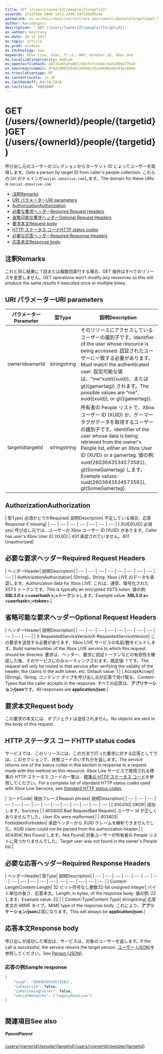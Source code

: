 ```yaml
---
title: GET (/users/{ownerId}/people/{targetid})
assetID: 2fd37b8e-b886-14f2-3399-59f530d85e4e
permalink: en-us/docs/xboxlive/rest/uri-usersowneridpeopletargetidget.html
author: KevinAsgari
description: " GET (/users/{ownerId}/people/{targetid})"
ms.author: kevinasg
ms.date: 20-12-2017
ms.topic: article
ms.prod: windows
ms.technology: uwp
keywords: Xbox Live, Xbox, ゲーム, UWP, Windows 10, Xbox One
ms.localizationpriority: medium
ms.openlocfilehash: a0735a65afe8b5748efefce5dec9ad1989a77b4d
ms.sourcegitcommit: 4f6dc806229a8226894c55ceb6d6eab391ec8ab6
ms.translationtype: MT
ms.contentlocale: ja-JP
ms.lasthandoff: 09/20/2018
ms.locfileid: "4082840"
---
```

# <a name="get-usersowneridpeopletargetid"></a><span data-ttu-id="4e7e9-104">GET (/users/{ownerId}/people/{targetid})</span><span class="sxs-lookup"><span data-stu-id="4e7e9-104">GET (/users/{ownerId}/people/{targetid})</span></span>
<span data-ttu-id="4e7e9-105">呼び出し元のユーザーのコレクションからターゲット ID によってユーザーを取得します。</span><span class="sxs-lookup"><span data-stu-id="4e7e9-105">Gets a person by target ID from caller's people collection.</span></span> <span data-ttu-id="4e7e9-106">これらの Uri のドメインが`social.xboxlive.com`します。</span><span class="sxs-lookup"><span data-stu-id="4e7e9-106">The domain for these URIs is `social.xboxlive.com`.</span></span>
 
  * [<span data-ttu-id="4e7e9-107">注釈</span><span class="sxs-lookup"><span data-stu-id="4e7e9-107">Remarks</span></span>](#ID4EV)
  * [<span data-ttu-id="4e7e9-108">URI パラメーター</span><span class="sxs-lookup"><span data-stu-id="4e7e9-108">URI parameters</span></span>](#ID4E5)
  * [<span data-ttu-id="4e7e9-109">Authorization</span><span class="sxs-lookup"><span data-stu-id="4e7e9-109">Authorization</span></span>](#ID4EJB)
  * [<span data-ttu-id="4e7e9-110">必要な要求ヘッダー</span><span class="sxs-lookup"><span data-stu-id="4e7e9-110">Required Request Headers</span></span>](#ID4ERC)
  * [<span data-ttu-id="4e7e9-111">省略可能な要求ヘッダー</span><span class="sxs-lookup"><span data-stu-id="4e7e9-111">Optional Request Headers</span></span>](#ID4EQD)
  * [<span data-ttu-id="4e7e9-112">要求本文</span><span class="sxs-lookup"><span data-stu-id="4e7e9-112">Request body</span></span>](#ID4EWE)
  * [<span data-ttu-id="4e7e9-113">HTTP ステータス コード</span><span class="sxs-lookup"><span data-stu-id="4e7e9-113">HTTP status codes</span></span>](#ID4EBF)
  * [<span data-ttu-id="4e7e9-114">必要な応答ヘッダー</span><span class="sxs-lookup"><span data-stu-id="4e7e9-114">Required Response Headers</span></span>](#ID4EDH)
  * [<span data-ttu-id="4e7e9-115">応答本文</span><span class="sxs-lookup"><span data-stu-id="4e7e9-115">Response body</span></span>](#ID4EQAAC)
 
<a id="ID4EV"></a>

 
## <a name="remarks"></a><span data-ttu-id="4e7e9-116">注釈</span><span class="sxs-lookup"><span data-stu-id="4e7e9-116">Remarks</span></span>
 
<span data-ttu-id="4e7e9-117">これと同じ結果に 1 回または複数回実行する場合、GET 操作はすべてのリソースを変更しません。</span><span class="sxs-lookup"><span data-stu-id="4e7e9-117">GET operations won't modify any resources so this will produce the same results if executed once or multiple times.</span></span>
  
<a id="ID4E5"></a>

 
## <a name="uri-parameters"></a><span data-ttu-id="4e7e9-118">URI パラメーター</span><span class="sxs-lookup"><span data-stu-id="4e7e9-118">URI parameters</span></span>
 
| <span data-ttu-id="4e7e9-119">パラメーター</span><span class="sxs-lookup"><span data-stu-id="4e7e9-119">Parameter</span></span>| <span data-ttu-id="4e7e9-120">型</span><span class="sxs-lookup"><span data-stu-id="4e7e9-120">Type</span></span>| <span data-ttu-id="4e7e9-121">説明</span><span class="sxs-lookup"><span data-stu-id="4e7e9-121">Description</span></span>| 
| --- | --- | --- | 
| <span data-ttu-id="4e7e9-122">ownerId</span><span class="sxs-lookup"><span data-stu-id="4e7e9-122">ownerId</span></span>| <span data-ttu-id="4e7e9-123">string</span><span class="sxs-lookup"><span data-stu-id="4e7e9-123">string</span></span>| <span data-ttu-id="4e7e9-124">そのリソースにアクセスしているユーザーの識別子です。</span><span class="sxs-lookup"><span data-stu-id="4e7e9-124">Identifier of the user whose resource is being accessed.</span></span> <span data-ttu-id="4e7e9-125">認証されたユーザーに一致する必要があります。</span><span class="sxs-lookup"><span data-stu-id="4e7e9-125">Must match the authenticated user.</span></span> <span data-ttu-id="4e7e9-126">設定可能な値は、"me"xuid({xuid})、または gt({gamertag}) されます。</span><span class="sxs-lookup"><span data-stu-id="4e7e9-126">The possible values are "me", xuid({xuid}), or gt({gamertag}).</span></span>| 
| <span data-ttu-id="4e7e9-127">targetid</span><span class="sxs-lookup"><span data-stu-id="4e7e9-127">targetid</span></span>| <span data-ttu-id="4e7e9-128">string</span><span class="sxs-lookup"><span data-stu-id="4e7e9-128">string</span></span>| <span data-ttu-id="4e7e9-129">所有者の People リストで、Xbox ユーザー ID (XUID) か、ゲーマータグがデータを取得するユーザーの識別子です。</span><span class="sxs-lookup"><span data-stu-id="4e7e9-129">Identifier of the user whose data is being retrieved from the owner's People list, either an Xbox User ID (XUID) or a gamertag.</span></span> <span data-ttu-id="4e7e9-130">値の例: xuid(2603643534573581)、gt(SomeGamertag) します。</span><span class="sxs-lookup"><span data-stu-id="4e7e9-130">Example values: xuid(2603643534573581), gt(SomeGamertag).</span></span>| 
  
<a id="ID4EJB"></a>

 
## <a name="authorization"></a><span data-ttu-id="4e7e9-131">Authorization</span><span class="sxs-lookup"><span data-stu-id="4e7e9-131">Authorization</span></span>
 
| <span data-ttu-id="4e7e9-132">型</span><span class="sxs-lookup"><span data-stu-id="4e7e9-132">Type</span></span>| <span data-ttu-id="4e7e9-133">必須かどうか</span><span class="sxs-lookup"><span data-stu-id="4e7e9-133">Required</span></span>| <span data-ttu-id="4e7e9-134">説明</span><span class="sxs-lookup"><span data-stu-id="4e7e9-134">Description</span></span>| <span data-ttu-id="4e7e9-135">不足している場合、応答</span><span class="sxs-lookup"><span data-stu-id="4e7e9-135">Response if missing</span></span>| 
| --- | --- | --- | --- | --- | --- | --- | 
| <span data-ttu-id="4e7e9-136">XUID</span><span class="sxs-lookup"><span data-stu-id="4e7e9-136">XUID</span></span>| <span data-ttu-id="4e7e9-137">必須</span><span class="sxs-lookup"><span data-stu-id="4e7e9-137">yes</span></span>| <span data-ttu-id="4e7e9-138">呼び出し元では、ユーザーの Xbox ユーザー ID (XUID) があります。</span><span class="sxs-lookup"><span data-stu-id="4e7e9-138">Caller has user's Xbox User ID (XUID).</span></span>| <span data-ttu-id="4e7e9-139">401 承認されていません。</span><span class="sxs-lookup"><span data-stu-id="4e7e9-139">401 Unauthorized</span></span>| 
  
<a id="ID4ERC"></a>

 
## <a name="required-request-headers"></a><span data-ttu-id="4e7e9-140">必要な要求ヘッダー</span><span class="sxs-lookup"><span data-stu-id="4e7e9-140">Required Request Headers</span></span>
 
| <span data-ttu-id="4e7e9-141">ヘッダー</span><span class="sxs-lookup"><span data-stu-id="4e7e9-141">Header</span></span>| <span data-ttu-id="4e7e9-142">説明</span><span class="sxs-lookup"><span data-stu-id="4e7e9-142">Description</span></span>| 
| --- | --- | --- | --- | --- | --- | --- | --- | --- | 
| <span data-ttu-id="4e7e9-143">Authorization</span><span class="sxs-lookup"><span data-stu-id="4e7e9-143">Authorization</span></span>| <span data-ttu-id="4e7e9-144">[String]。</span><span class="sxs-lookup"><span data-stu-id="4e7e9-144">String.</span></span> <span data-ttu-id="4e7e9-145">Xbox LIVE のデータを承認します。</span><span class="sxs-lookup"><span data-stu-id="4e7e9-145">Authorization data for Xbox LIVE.</span></span> <span data-ttu-id="4e7e9-146">これは、通常、暗号化された XSTS トークンです。</span><span class="sxs-lookup"><span data-stu-id="4e7e9-146">This is typically an encrypted XSTS token.</span></span> <span data-ttu-id="4e7e9-147">値の例: <b>XBL3.0 x =&lt;userhash >;&lt;トークン ></b>します。</span><span class="sxs-lookup"><span data-stu-id="4e7e9-147">Example value: <b>XBL3.0 x=&lt;userhash>;&lt;token></b>.</span></span>| 
  
<a id="ID4EQD"></a>

 
## <a name="optional-request-headers"></a><span data-ttu-id="4e7e9-148">省略可能な要求ヘッダー</span><span class="sxs-lookup"><span data-stu-id="4e7e9-148">Optional Request Headers</span></span>
 
| <span data-ttu-id="4e7e9-149">ヘッダー</span><span class="sxs-lookup"><span data-stu-id="4e7e9-149">Header</span></span>| <span data-ttu-id="4e7e9-150">説明</span><span class="sxs-lookup"><span data-stu-id="4e7e9-150">Description</span></span>| 
| --- | --- | --- | --- | --- | --- | --- | --- | --- | --- | --- | 
| <span data-ttu-id="4e7e9-151">X RequestedServiceVersion</span><span class="sxs-lookup"><span data-stu-id="4e7e9-151">X-RequestedServiceVersion</span></span>| <span data-ttu-id="4e7e9-152">この要求を送信する必要があります、Xbox LIVE サービスの名前/数をビルドします。</span><span class="sxs-lookup"><span data-stu-id="4e7e9-152">Build name/number of the Xbox LIVE service to which this request should be directed.</span></span> <span data-ttu-id="4e7e9-153">要求は、ヘッダー、要求に認証トークンなどの有効性を確認した後、そのサービスにのみルーティングされます。既定値: 1 です。</span><span class="sxs-lookup"><span data-stu-id="4e7e9-153">The request will only be routed to that service after verifying the validity of the header, the claims in the auth token, etc. Default value: 1.</span></span>| 
| <span data-ttu-id="4e7e9-154">Accept</span><span class="sxs-lookup"><span data-stu-id="4e7e9-154">Accept</span></span>| <span data-ttu-id="4e7e9-155">[String]。</span><span class="sxs-lookup"><span data-stu-id="4e7e9-155">String.</span></span> <span data-ttu-id="4e7e9-156">コンテンツ タイプを呼び出し元が応答で受け取る。</span><span class="sxs-lookup"><span data-stu-id="4e7e9-156">Content-Types that the caller accepts in the response.</span></span> <span data-ttu-id="4e7e9-157">すべての応答は、<b>アプリケーション/json</b>です。</span><span class="sxs-lookup"><span data-stu-id="4e7e9-157">All responses are <b>application/json</b>.</span></span>| 
  
<a id="ID4EWE"></a>

 
## <a name="request-body"></a><span data-ttu-id="4e7e9-158">要求本文</span><span class="sxs-lookup"><span data-stu-id="4e7e9-158">Request body</span></span>
 
<span data-ttu-id="4e7e9-159">この要求の本文には、オブジェクトは送信されません。</span><span class="sxs-lookup"><span data-stu-id="4e7e9-159">No objects are sent in the body of this request.</span></span>
  
<a id="ID4EBF"></a>

 
## <a name="http-status-codes"></a><span data-ttu-id="4e7e9-160">HTTP ステータス コード</span><span class="sxs-lookup"><span data-stu-id="4e7e9-160">HTTP status codes</span></span>
 
<span data-ttu-id="4e7e9-161">サービスでは、このリソースには、この方法で行った要求に対する応答としてでは、このセクションで、状態コードのいずれかを返します。</span><span class="sxs-lookup"><span data-stu-id="4e7e9-161">The service returns one of the status codes in this section in response to a request made with this method on this resource.</span></span> <span data-ttu-id="4e7e9-162">Xbox Live サービスで使用される標準の HTTP ステータス コードの一覧は、[標準の HTTP ステータス コード](../../additional/httpstatuscodes.md)を参照してください。</span><span class="sxs-lookup"><span data-stu-id="4e7e9-162">For a complete list of standard HTTP status codes used with Xbox Live Services, see [Standard HTTP status codes](../../additional/httpstatuscodes.md).</span></span>
 
| <span data-ttu-id="4e7e9-163">コード</span><span class="sxs-lookup"><span data-stu-id="4e7e9-163">Code</span></span>| <span data-ttu-id="4e7e9-164">理由フレーズ</span><span class="sxs-lookup"><span data-stu-id="4e7e9-164">Reason phrase</span></span>| <span data-ttu-id="4e7e9-165">説明</span><span class="sxs-lookup"><span data-stu-id="4e7e9-165">Description</span></span>| 
| --- | --- | --- | --- | --- | --- | --- | --- | --- | --- | --- | --- | --- | --- | 
| <span data-ttu-id="4e7e9-166">200</span><span class="sxs-lookup"><span data-stu-id="4e7e9-166">200</span></span>| <span data-ttu-id="4e7e9-167">OK</span><span class="sxs-lookup"><span data-stu-id="4e7e9-167">OK</span></span>| <span data-ttu-id="4e7e9-168">成功します。</span><span class="sxs-lookup"><span data-stu-id="4e7e9-168">Success.</span></span>| 
| <span data-ttu-id="4e7e9-169">400</span><span class="sxs-lookup"><span data-stu-id="4e7e9-169">400</span></span>| <span data-ttu-id="4e7e9-170">Bad Request</span><span class="sxs-lookup"><span data-stu-id="4e7e9-170">Bad Request</span></span>| <span data-ttu-id="4e7e9-171">ユーザー Id が正しくありませんでした。</span><span class="sxs-lookup"><span data-stu-id="4e7e9-171">User IDs were malformed.</span></span>| 
| <span data-ttu-id="4e7e9-172">403</span><span class="sxs-lookup"><span data-stu-id="4e7e9-172">403</span></span>| <span data-ttu-id="4e7e9-173">Forbidden</span><span class="sxs-lookup"><span data-stu-id="4e7e9-173">Forbidden</span></span>| <span data-ttu-id="4e7e9-174">承認ヘッダーから XUID クレームを解析できませんでした。</span><span class="sxs-lookup"><span data-stu-id="4e7e9-174">XUID claim could not be parsed from the authorization header.</span></span>| 
| <span data-ttu-id="4e7e9-175">404</span><span class="sxs-lookup"><span data-stu-id="4e7e9-175">404</span></span>| <span data-ttu-id="4e7e9-176">Not Found します。</span><span class="sxs-lookup"><span data-stu-id="4e7e9-176">Not Found</span></span>| <span data-ttu-id="4e7e9-177">対象ユーザーが所有者の People リストに見つかりませんでした。</span><span class="sxs-lookup"><span data-stu-id="4e7e9-177">Target user was not found in the owner's People list.</span></span>| 
  
<a id="ID4EDH"></a>

 
## <a name="required-response-headers"></a><span data-ttu-id="4e7e9-178">必要な応答ヘッダー</span><span class="sxs-lookup"><span data-stu-id="4e7e9-178">Required Response Headers</span></span>
 
| <span data-ttu-id="4e7e9-179">ヘッダー</span><span class="sxs-lookup"><span data-stu-id="4e7e9-179">Header</span></span>| <span data-ttu-id="4e7e9-180">型</span><span class="sxs-lookup"><span data-stu-id="4e7e9-180">Type</span></span>| <span data-ttu-id="4e7e9-181">説明</span><span class="sxs-lookup"><span data-stu-id="4e7e9-181">Description</span></span>| 
| --- | --- | --- | --- | --- | --- | --- | --- | --- | --- | --- | --- | --- | --- | --- | --- | --- | 
| <span data-ttu-id="4e7e9-182">Content-Length</span><span class="sxs-lookup"><span data-stu-id="4e7e9-182">Content-Length</span></span>| <span data-ttu-id="4e7e9-183">32 ビット符号なし整数</span><span class="sxs-lookup"><span data-stu-id="4e7e9-183">32-bit unsigned integer</span></span>| <span data-ttu-id="4e7e9-184">バイト単位の長さ、応答本文。</span><span class="sxs-lookup"><span data-stu-id="4e7e9-184">Length, in bytes, of the response body.</span></span> <span data-ttu-id="4e7e9-185">値の例: 22 します。</span><span class="sxs-lookup"><span data-stu-id="4e7e9-185">Example value: 22.</span></span>| 
| <span data-ttu-id="4e7e9-186">Content-Type</span><span class="sxs-lookup"><span data-stu-id="4e7e9-186">Content-Type</span></span>| <span data-ttu-id="4e7e9-187">string</span><span class="sxs-lookup"><span data-stu-id="4e7e9-187">string</span></span>| <span data-ttu-id="4e7e9-188">応答本文の MIME タイプ。</span><span class="sxs-lookup"><span data-stu-id="4e7e9-188">MIME type of the response body.</span></span> <span data-ttu-id="4e7e9-189">これにより、<b>アプリケーション/json</b>は常になります。</span><span class="sxs-lookup"><span data-stu-id="4e7e9-189">This will always be <b>application/json</b>.</span></span>| 
  
<a id="ID4EQAAC"></a>

 
## <a name="response-body"></a><span data-ttu-id="4e7e9-190">応答本文</span><span class="sxs-lookup"><span data-stu-id="4e7e9-190">Response body</span></span>
 
<span data-ttu-id="4e7e9-191">呼び出しが成功した場合は、サービスは、対象のユーザーを返します。</span><span class="sxs-lookup"><span data-stu-id="4e7e9-191">If the call is successful, the service returns the target person.</span></span> <span data-ttu-id="4e7e9-192">[ユーザー (JSON)](../../json/json-person.md)を参照してください。</span><span class="sxs-lookup"><span data-stu-id="4e7e9-192">See [Person (JSON)](../../json/json-person.md).</span></span>
 
<a id="ID4E3AAC"></a>

 
### <a name="sample-response"></a><span data-ttu-id="4e7e9-193">応答の例</span><span class="sxs-lookup"><span data-stu-id="4e7e9-193">Sample response</span></span>
 

```cpp
{
    "xuid": "2603643534573581",
    "isFavorite": false,
    "isFollowingCaller": false,
    "socialNetworks": ["LegacyXboxLive"]
}
         
```

   
<a id="ID4EGBAC"></a>

 
## <a name="see-also"></a><span data-ttu-id="4e7e9-194">関連項目</span><span class="sxs-lookup"><span data-stu-id="4e7e9-194">See also</span></span>
 
<a id="ID4EIBAC"></a>

 
##### <a name="parent"></a><span data-ttu-id="4e7e9-195">Parent</span><span class="sxs-lookup"><span data-stu-id="4e7e9-195">Parent</span></span> 

[<span data-ttu-id="4e7e9-196">/users/{ownerId}/people/{targetid}</span><span class="sxs-lookup"><span data-stu-id="4e7e9-196">/users/{ownerId}/people/{targetid}</span></span>](uri-usersowneridpeopletargetid.md)

   